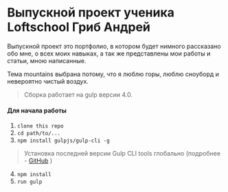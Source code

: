 # Выпускной проект ученика Loftschool Гриб Андрей

 Выпускной проект это портфолио, в котором будет нимного рассказано обо мне, о всех моих навыках, а так же представлены мои работы и статьи, мною написанные.
 
 Тема mountains выбрана потому, что я люблю горы, люблю сноуборд и невероятно чистый воздух.
  
  

> Сборка работает на gulp версии 4.0. 

#### Для начала работы

1. ```clone this repo```
2. ```cd path/to/...```
3. ```npm install gulpjs/gulp-cli -g```  
> Установка последней версии Gulp CLI tools глобально (подробнее - [GitHub](https://github.com/gulpjs/gulp/blob/4.0/docs/getting-started.md) )

4. ```npm install```
6. ```run gulp``` 


